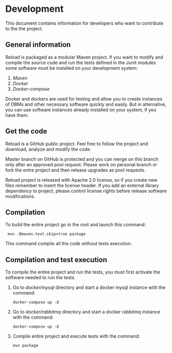 # Development


This document contains information for developers who want to contribute to the the project.

## General information

Reload is packaged as a modular Maven project. If you want to modify and compile the source code and run the tests defined in the Junit modules some software must be installed on your development system:

1. *Maven*
2. *Docker*
3. *Docker-compose*

Docker and dockers are used for testing and allow you to create instances of DBMs and other necessary software quickly and easily. 
But in alternative, you can use software instances already installed on your system, if you have them.


## Get the code

Reload is a GitHub public project. Feel free to follow the project and download, analyze and modify the code.

Master branch on GitHub is protected and you can merge on this branch only after an approved pool request. Please work on personal branch or fork the entre project and then release upgrades as pool requests. 

Reload project is released with Apache 2.0 license, so if you create new files remember to insert the license header.  If you add an external library dependency to project, please control license rights before release software modifications.


## Compilation

To build the entire project go in the root and launch this command:

     mvn -Dmaven.test.skip=true package
     
This command compile all the code without tests execution.

## Compilation and test execution

To compile the entire project and run the tests, you must first activate the software needed to run the tests.

1. Go to *docker/mysql* directory and start a docker mysql instance with the command:

       docker-compose up -d
    
2. Go to *docker/rabbitmq* directory and start a docker rabbitmq instance with the command:

       docker-compose up -d

3. Compile entire project and execute tests with the command:

       mvn package    

